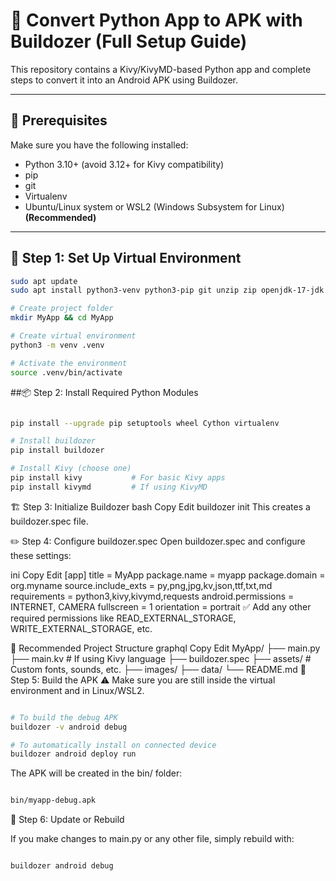 # 📱 Convert Python App to APK with Buildozer (Full Setup Guide)

This repository contains a Kivy/KivyMD-based Python app and complete steps to convert it into an Android APK using Buildozer.

---

## 🧰 Prerequisites

Make sure you have the following installed:

- Python 3.10+ (avoid 3.12+ for Kivy compatibility)
- pip
- git
- Virtualenv
- Ubuntu/Linux system or WSL2 (Windows Subsystem for Linux) **(Recommended)**

---

## 🐍 Step 1: Set Up Virtual Environment

```bash
sudo apt update
sudo apt install python3-venv python3-pip git unzip zip openjdk-17-jdk -y

# Create project folder
mkdir MyApp && cd MyApp

# Create virtual environment
python3 -m venv .venv

# Activate the environment
source .venv/bin/activate
```
##📦 Step 2: Install Required Python Modules
```bash

pip install --upgrade pip setuptools wheel Cython virtualenv

# Install buildozer
pip install buildozer

# Install Kivy (choose one)
pip install kivy           # For basic Kivy apps
pip install kivymd         # If using KivyMD
```
🏗️ Step 3: Initialize Buildozer
bash
Copy
Edit
buildozer init
This creates a buildozer.spec file.

✏️ Step 4: Configure buildozer.spec
Open buildozer.spec and configure these settings:

ini
Copy
Edit
[app]
title = MyApp
package.name = myapp
package.domain = org.myname
source.include_exts = py,png,jpg,kv,json,ttf,txt,md
requirements = python3,kivy,kivymd,requests
android.permissions = INTERNET, CAMERA
fullscreen = 1
orientation = portrait
✅ Add any other required permissions like READ_EXTERNAL_STORAGE, WRITE_EXTERNAL_STORAGE, etc.

📁 Recommended Project Structure
graphql
Copy
Edit
MyApp/
├── main.py
├── main.kv                  # If using Kivy language
├── buildozer.spec
├── assets/                  # Custom fonts, sounds, etc.
├── images/
├── data/
└── README.md
🚧 Step 5: Build the APK
⚠️ Make sure you are still inside the virtual environment and in Linux/WSL2.

```bash

# To build the debug APK
buildozer -v android debug

# To automatically install on connected device
buildozer android deploy run
```
The APK will be created in the bin/ folder:

```bash

bin/myapp-debug.apk
```
🔄 Step 6: Update or Rebuild

If you make changes to main.py or any other file, simply rebuild with:

```bash

buildozer android debug
```
